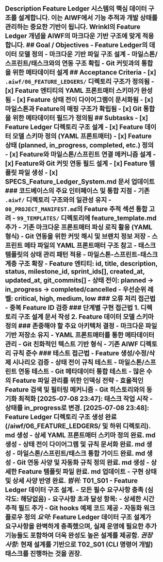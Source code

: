 ## Description Feature Ledger 시스템의 핵심 데이터 구조를 설계합니다. 이는 AIWF에서 기능 추적과 개발 상태를 관리하는 중요한 기반이 됩니다. Wrinkl의 Feature Ledger 개념을 AIWF의 마크다운 기반 구조에 맞게 적용합니다. ## Goal / Objectives - Feature Ledger의 데이터 모델 정의 - 마크다운 기반 파일 구조 설계 - 마일스톤/스프린트/태스크와의 연동 구조 확립 - Git 커밋과의 통합을 위한 메타데이터 설계 ## Acceptance Criteria - [x] `.aiwf/06_FEATURE_LEDGERS/` 디렉토리 구조가 정의됨 - [x] Feature 엔티티의 YAML 프론트매터 스키마가 완성됨 - [x] Feature 상태 전이 다이어그램이 문서화됨 - [x] 마일스톤과 Feature의 매핑 구조가 확립됨 - [x] Git 통합을 위한 메타데이터 필드가 정의됨 ## Subtasks - [x] Feature Ledger 디렉토리 구조 설계 - [x] Feature 데이터 모델 스키마 정의 (YAML 프론트매터) - [x] Feature 상태 (planned, in_progress, completed, etc.) 정의 - [x] Feature와 마일스톤/스프린트 연결 메커니즘 설계 - [x] Feature와 Git 커밋 연동 필드 설계 - [x] Feature 템플릿 파일 생성 - [x] SPECS_Feature_Ledger_System.md 문서 업데이트 ### 코드베이스의 주요 인터페이스 및 통합 지점 - 기존 `.aiwf/` 디렉토리 구조와의 일관성 유지 - `00_PROJECT_MANIFEST.md`의 Feature 추적 섹션 통합 고려 - `99_TEMPLATES/` 디렉토리에 feature_template.md 추가 - 기존 마크다운 프론트매터 파싱 로직 활용 (YAML 형식) - Git 연동을 위한 커밋 해시 및 브랜치 정보 저장 - 스프린트 메타 파일의 YAML 프론트매터 구조 참고 - 태스크 템플릿의 상태 관리 패턴 적용 - 마일스톤-스프린트-태스크 계층 구조 확장 - Feature 엔티티: id, title, description, status, milestone_id, sprint_ids[], created_at, updated_at, git_commits[] - 상태 전이: planned → in_progress → completed/cancelled - 우선순위 레벨: critical, high, medium, low ### 오류 처리 접근법 - 중복 Feature ID 검증 ### 단계별 구현 접근법 1. 디렉토리 구조 설계 문서 작성 2. Feature 데이터 모델 스키마 정의 ### 존중해야 할 주요 아키텍처 결정 - 마크다운 파일 기반 저장소 유지 - YAML 프론트매터를 통한 메타데이터 관리 - Git 친화적인 텍스트 기반 형식 - 기존 AIWF 디렉토리 규칙 준수 ### 테스트 접근법 - Feature 생성/수정/삭제 시나리오 검증 - 상태 전이 규칙 테스트 - 마일스톤/스프린트 연동 테스트 - Git 메타데이터 통합 테스트 - 많은 수의 Feature 파일 관리를 위한 인덱싱 전략 - 효율적인 Feature 검색 및 필터링 메커니즘 - Git 히스토리와의 동기화 최적화 [2025-07-08 23:47]: 태스크 작업 시작 - 상태를 in_progress로 변경. [2025-07-08 23:48]: Feature Ledger 디렉토리 구조 생성 완료 (/aiwf/06_FEATURE_LEDGERS/ 및 하위 디렉토리). md 생성 - 상세 YAML 프론트매터 스키마 정의 완료. md 생성 - 상태 전이 다이어그램 및 규칙 문서화 완료. md 생성 - 마일스톤/스프린트/태스크 통합 가이드 완료. md 생성 - Git 연동 사양 및 자동화 규칙 정의 완료. md 생성 - 상세한 Feature 템플릿 파일 완료. md 업데이트 - 구현 상태 및 상세 사양 반영 완료. *범위:* T01_S01 - Feature Ledger 데이터 구조 설계. - 모든 필수 요구사항 충족 (심각도: 해당없음) - 요구사항 초과 달성 항목: - 상세한 시간 추적 필드 추가 - Git hooks 예제 코드 제공 - 자동화 워크플로우 정의 *요약:* Feature Ledger 데이터 구조 설계가 요구사항을 완벽하게 충족했으며, 실제 운영에 필요한 추가 기능들도 포함하여 더욱 완성도 높은 설계를 제공함. *권장사항:* 현재 설계를 기반으로 T02_S01 (CLI 명령어 개발) 태스크를 진행하는 것을 권장.